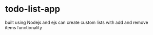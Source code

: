 # todo-list-app
built using Nodejs and ejs
can create custom lists with add and remove items functionality

